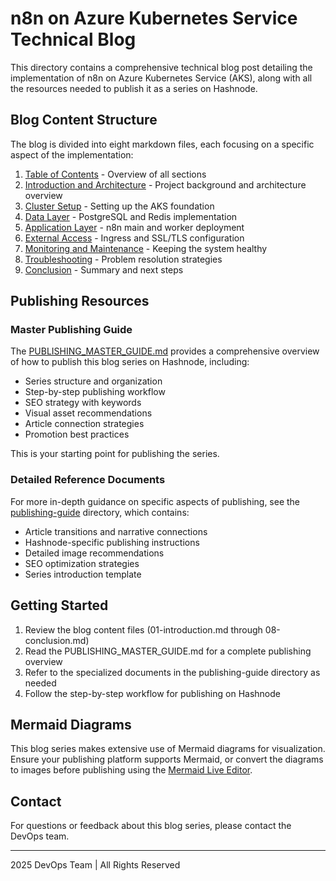 # n8n on Azure Kubernetes Service Technical Blog

This directory contains a comprehensive technical blog post detailing the implementation of n8n on Azure Kubernetes Service (AKS), along with all the resources needed to publish it as a series on Hashnode.

## Blog Content Structure

The blog is divided into eight markdown files, each focusing on a specific aspect of the implementation:

1. [Table of Contents](00-table-of-contents.md) - Overview of all sections
2. [Introduction and Architecture](01-introduction.md) - Project background and architecture overview
3. [Cluster Setup](02-cluster-setup.md) - Setting up the AKS foundation
4. [Data Layer](03-data-layer.md) - PostgreSQL and Redis implementation
5. [Application Layer](04-application-layer.md) - n8n main and worker deployment
6. [External Access](05-external-access.md) - Ingress and SSL/TLS configuration
7. [Monitoring and Maintenance](06-monitoring-maintenance.md) - Keeping the system healthy
8. [Troubleshooting](07-troubleshooting.md) - Problem resolution strategies
9. [Conclusion](08-conclusion.md) - Summary and next steps

## Publishing Resources

### Master Publishing Guide

The [PUBLISHING_MASTER_GUIDE.md](PUBLISHING_MASTER_GUIDE.md) provides a comprehensive overview of how to publish this blog series on Hashnode, including:

- Series structure and organization
- Step-by-step publishing workflow
- SEO strategy with keywords
- Visual asset recommendations
- Article connection strategies
- Promotion best practices

This is your starting point for publishing the series.

### Detailed Reference Documents

For more in-depth guidance on specific aspects of publishing, see the [publishing-guide](publishing-guide/) directory, which contains:

- Article transitions and narrative connections
- Hashnode-specific publishing instructions
- Detailed image recommendations
- SEO optimization strategies
- Series introduction template

## Getting Started

1. Review the blog content files (01-introduction.md through 08-conclusion.md)
2. Read the PUBLISHING_MASTER_GUIDE.md for a complete publishing overview
3. Refer to the specialized documents in the publishing-guide directory as needed
4. Follow the step-by-step workflow for publishing on Hashnode

## Mermaid Diagrams

This blog series makes extensive use of Mermaid diagrams for visualization. Ensure your publishing platform supports Mermaid, or convert the diagrams to images before publishing using the [Mermaid Live Editor](https://mermaid.live/).

## Contact

For questions or feedback about this blog series, please contact the DevOps team.

---

 2025 DevOps Team | All Rights Reserved
